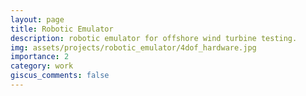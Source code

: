 ```yaml
---
layout: page
title: Robotic Emulator
description: robotic emulator for offshore wind turbine testing.
img: assets/projects/robotic_emulator/4dof_hardware.jpg
importance: 2
category: work
giscus_comments: false
---
```

